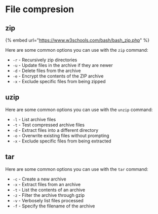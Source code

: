 # File compresion

## zip

{% embed url="https://www.w3schools.com/bash/bash_zip.php" %}

Here are some common options you can use with the `zip` command:

* `-r` - Recursively zip directories
* `-u` - Update files in the archive if they are newer
* `-d` - Delete files from the archive
* `-e` - Encrypt the contents of the ZIP archive
* `-x` - Exclude specific files from being zipped

## uzip

Here are some common options you can use with the `unzip` command:

* `-l` - List archive files
* `-t` - Test compressed archive files
* `-d` - Extract files into a different directory
* `-o` - Overwrite existing files without prompting
* `-x` - Exclude specific files from being extracted

## tar

Here are some common options you can use with the `tar` command:

* `-c` - Create a new archive
* `-x` - Extract files from an archive
* `-t` - List the contents of an archive
* `-z` - Filter the archive through gzip
* `-v` - Verbosely list files processed
* `-f` - Specify the filename of the archive
